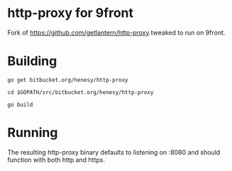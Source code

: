 # http-proxy for 9front

Fork of https://github.com/getlantern/http-proxy tweaked to run on 9front.

# Building

`go get bitbucket.org/henesy/http-proxy`

`cd $GOPATH/src/bitbucket.org/henesy/http-proxy`

`go build`

# Running

The resulting http-proxy binary defaults to listening on :8080 and should function with both http and https.

